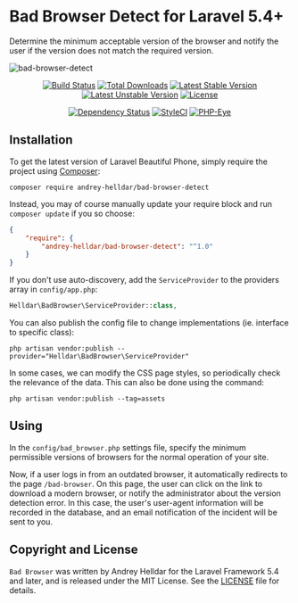 # Bad Browser Detect for Laravel 5.4+

Determine the minimum acceptable version of the browser and notify the user if the version does not match the required version.

![bad-browser-detect](https://user-images.githubusercontent.com/10347617/38484736-37cae152-3be0-11e8-9447-aff0e20fee46.png)

<p align="center">
<a href="https://travis-ci.org/andrey-helldar/bad-browser-detect"><img src="https://travis-ci.org/andrey-helldar/bad-browser-detect.svg?branch=master&style=flat-square" alt="Build Status" /></a>
<a href="https://packagist.org/packages/andrey-helldar/bad-browser-detect"><img src="https://img.shields.io/packagist/dt/andrey-helldar/bad-browser-detect.svg?style=flat-square" alt="Total Downloads" /></a>
<a href="https://packagist.org/packages/andrey-helldar/bad-browser-detect"><img src="https://poser.pugx.org/andrey-helldar/bad-browser-detect/v/stable?format=flat-square" alt="Latest Stable Version" /></a>
<a href="https://packagist.org/packages/andrey-helldar/bad-browser-detect"><img src="https://poser.pugx.org/andrey-helldar/bad-browser-detect/v/unstable?format=flat-square" alt="Latest Unstable Version" /></a>
<a href="https://github.com/andrey-helldar/bad-browser-detect"><img src="https://poser.pugx.org/andrey-helldar/bad-browser-detect/license?format=flat-square" alt="License" /></a>
</p>


<p align="center">
<a href="https://www.versioneye.com/php/andrey-helldar:bad-browser-detect/dev-master"><img src="https://www.versioneye.com/php/andrey-helldar:bad-browser-detect/dev-master/badge?style=flat-square" alt="Dependency Status" /></a>
<a href="https://styleci.io/repos/45746985"><img src="https://styleci.io/repos/75637284/shield" alt="StyleCI" /></a>
<a href="https://php-eye.com/package/andrey-helldar/bad-browser-detect"><img src="https://php-eye.com/badge/andrey-helldar/bad-browser-detect/tested.svg?style=flat" alt="PHP-Eye" /></a>
</p>


## Installation

To get the latest version of Laravel Beautiful Phone, simply require the project using [Composer](https://getcomposer.org):

```
composer require andrey-helldar/bad-browser-detect
```

Instead, you may of course manually update your require block and run `composer update` if you so choose:

```json
{
    "require": {
        "andrey-helldar/bad-browser-detect": "^1.0"
    }
}
```

If you don't use auto-discovery, add the `ServiceProvider` to the providers array in `config/app.php`:

```php
Helldar\BadBrowser\ServiceProvider::class,
```

You can also publish the config file to change implementations (ie. interface to specific class):

```
php artisan vendor:publish --provider="Helldar\BadBrowser\ServiceProvider"
```

In some cases, we can modify the CSS page styles, so periodically check the relevance of the data. This can also be done using the command:

```
php artisan vendor:publish --tag=assets
```


## Using

In the `config/bad_browser.php` settings file, specify the minimum permissible versions of browsers for the normal operation of your site.

Now, if a user logs in from an outdated browser, it automatically redirects to the page `/bad-browser`. On this page, the user can click on the link to download a modern browser, or notify the administrator about the version detection error. In this case, the user's user-agent information will be recorded in the database, and an email notification of the incident will be sent to you.


## Copyright and License

`Bad Browser` was written by Andrey Helldar for the Laravel Framework 5.4 and later, and is released under the MIT License. See the [LICENSE](LICENSE) file for details.
